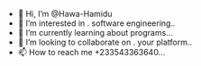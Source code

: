 - 👋 Hi, I’m @Hawa-Hamidu
- 👀 I’m interested in . software engineering..
- 🌱 I’m currently learning about programs...
- 💞️ I’m looking to collaborate on . your platform..
- 📫 How to reach me +233543363640...

<!---
Hawa-Hamidu/Hawa-Hamidu is a ✨ special ✨ repository because its `README.md` (this file) appears on your GitHub profile.
You can click the Preview link to take a look at your changes.
--->
